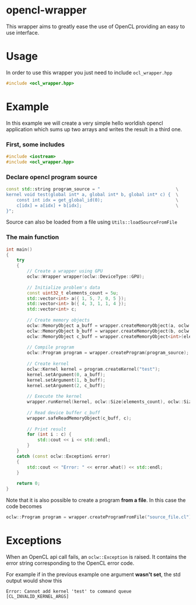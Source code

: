 # opencl-wrapper

This wrapper aims to greatly ease the use of OpenCL providing an easy to use interface.

# Usage

In order to use this wrapper you just need to include `ocl_wrapper.hpp`

```cpp
#include <ocl_wrapper.hpp>
```

# Example
In this example we will create a very simple hello worldish opencl application which sums up two arrays and writes the result in a third one.

### First, some includes
```cpp
#include <iostream>
#include <ocl_wrapper.hpp>
```

### Declare opencl program source
```cpp
const std::string program_source = "                             \
kernel void test(global int* a, global int* b, global int* c) {  \
    const int idx = get_global_id(0);                            \
    c[idx] = a[idx] + b[idx];                                    \
}";
```
Source can also be loaded from a file using `Utils::loadSourceFromFile`

### The main function
```cpp
int main()
{
    try
    {
        // Create a wrapper using GPU
        oclw::Wrapper wrapper(oclw::DeviceType::GPU);
        
        // Initialize problem's data
        const uint32_t elements_count = 5u;
        std::vector<int> a({ 1, 5, 7, 0, 5 });
        std::vector<int> b({ 4, 3, 1, 1, 4 });
        std::vector<int> c;
        
        // Create memory objects
        oclw::MemoryObject a_buff = wrapper.createMemoryObject(a, oclw::ReadOnly | oclw::CopyHostPtr);
        oclw::MemoryObject b_buff = wrapper.createMemoryObject(b, oclw::ReadOnly | oclw::CopyHostPtr);
        oclw::MemoryObject c_buff = wrapper.createMemoryObject<int>(elements_count, oclw::WriteOnly);
        
        // Compile program
        oclw::Program program = wrapper.createProgram(program_source);
        
        // Create kernel
        oclw::Kernel kernel = program.createKernel("test");
        kernel.setArgument(0, a_buff);
        kernel.setArgument(1, b_buff);
        kernel.setArgument(2, c_buff);
        
        // Execute the kernel
        wrapper.runKernel(kernel, oclw::Size(elements_count), oclw::Size(1u));
       
        // Read device buffer c_buff
        wrapper.safeReadMemoryObject(c_buff, c);
        
        // Print result
        for (int i : c) {
            std::cout << i << std::endl;
        }
    }
    catch (const oclw::Exception& error)
    {
        std::cout << "Error: " << error.what() << std::endl;
    }
    
    return 0;
}
```

Note that it is also possible to create a program **from a file**. In this case the code becomes
```cpp
oclw::Program program = wrapper.createProgramFromFile("source_file.cl");
```

# Exceptions
When an OpenCL api call fails, an `oclw::Exception` is raised. It contains the error string corresponding to the OpenCL error code.

For example if in the previous example one argument **wasn't set**, the std output would show this
```
Error: Cannot add kernel 'test' to command queue [CL_INVALID_KERNEL_ARGS]
```
